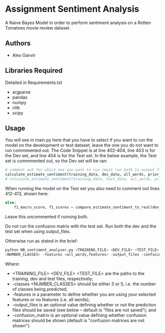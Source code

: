 
# Assignment Sentiment Analysis

A Naive Bayes Model in order to perform sentiment analysis on a Rotten Tomatoes movie review dataset.

## Authors

- Alex Ganvir


## Libraries Required

Detailed in Requirements.txt

- argparse
- pandas
- numpy
- nltk
- scipy
## Usage

You will see in main.py here that you have to select if you want to run the model on the development or test dataset, leave the one you do not want to run commmented out. The Code Snippet is at line 402-404, line 403 is for the Dev set, and line 404 is for the Test set. In the below example, the Test set is commmented out, so the Dev set will be ran:

```python
# comment out for which one you want to run (must run both to output files)
calculate_estimate_sentiment(training_data, dev_data, all_words, prior_probabilties, number_classes, word_for_sentiment_len_dict)  # run on development data 
# calculate_estimate_sentiment(training_data, test_data, all_words, prior_probabilties, number_classes, word_for_sentiment_len_dict)  # run on test data
```
When running the model on the Test set you also need to comment out lines 412-413, shown here:
```python
else:
    f1_macro_score, f1_scores = compare_estimate_sentiment_to_real(dev_data, number_classes, confusion_matrix)
```

Leave this uncommented if running both. 

Do not run the confusion matrix with the test set. Run both the dev and the test set when using output_files.

Otherwise run as stated in the brief:

```bash
python NB_sentiment_analyser.py <TRAINING_FILE> <DEV_FILE> <TEST_FILE> -classes
<NUMBER_CLASSES> -features <all_words,features> -output_files -confusion_matrix
```
Where:
- <TRAINING_FILE> <DEV_FILE> <TEST_FILE> are the paths to the training, dev and test files, respectively;
- -classes <NUMBER_CLASSES> should be either 3 or 5, i.e. the number of classes being predicted;
- -features is a parameter to define whether you are using your selected features or no features (i.e. all words);
- -output_files is an optional value defining whether or not the prediction files should be saved (see below – default is "files are not saved"); and
- -confusion_matrix is an optional value defining whether confusion matrices should be shown (default is "confusion matrices are not shown").

